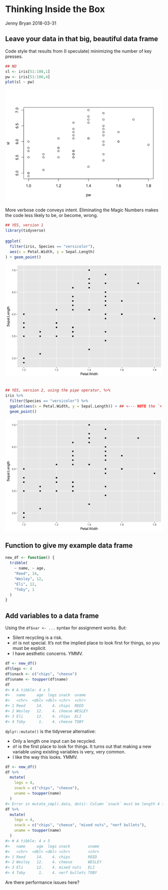 Thinking Inside the Box
================
Jenny Bryan
2018-03-31

## Leave your data in that big, beautiful data frame

Code style that results from (I speculate) minimizing the number of key
presses.

``` r
## NO
sl <- iris[51:100,1]
pw <- iris[51:100,4]
plot(sl ~ pw)
```

![](inside-the-box_files/figure-gfm/unnamed-chunk-2-1.png)<!-- -->

More verbose code conveys intent. Eliminating the Magic Numbers makes
the code less likely to be, or become, wrong.

``` r
## YES, version 1
library(tidyverse)

ggplot(
  filter(iris, Species == "versicolor"),
  aes(x = Petal.Width, y = Sepal.Length)
) + geom_point()
```

![](inside-the-box_files/figure-gfm/unnamed-chunk-3-1.png)<!-- -->

``` r

## YES, version 2, using the pipe operator, %>%
iris %>%
  filter(Species == "versicolor") %>%
  ggplot(aes(x = Petal.Width, y = Sepal.Length)) + ## <--- NOTE the `+` sign!!
  geom_point()
```

![](inside-the-box_files/figure-gfm/unnamed-chunk-3-2.png)<!-- -->

## Function to give my example data frame

``` r
new_df <- function() {
  tribble(
    ~ name, ~ age,
    "Reed", 14,
    "Wesley", 12,
    "Eli", 12,
    "Toby", 1
  )
}
```

## Add variables to a data frame

Using the `df$var <- ...` syntax for assignment works. But:

  - Silent recycling is a risk.
  - `df` is not special. It’s not the implied place to look first for
    things, so you must be explicit.
  - I have aesthetic concerns. YMMV.

<!-- end list -->

``` r
df <- new_df()
df$legs <- 4
df$snack <- c("chips", "cheese")
df$uname <- toupper(df$name)
df
#> # A tibble: 4 x 5
#>   name     age  legs snack  uname 
#>   <chr>  <dbl> <dbl> <chr>  <chr> 
#> 1 Reed     14.    4. chips  REED  
#> 2 Wesley   12.    4. cheese WESLEY
#> 3 Eli      12.    4. chips  ELI   
#> 4 Toby      1.    4. cheese TOBY
```

`dplyr::mutate()` is the tidyverse alternative:

  - Only a length one input can be recycled.
  - `df` is the first place to look for things. It turns out that making
    a new variable using existing variables is very, very common.
  - I like the way this looks. YMMV.

<!-- end list -->

``` r
df <- new_df()
df %>%
  mutate(
    legs = 4,
    snack = c("chips", "cheese"),
    uname = toupper(name)
  )
#> Error in mutate_impl(.data, dots): Column `snack` must be length 4 (the number of rows) or one, not 2
df %>%
  mutate(
    legs = 4,
    snack = c("chips", "cheese", "mixed nuts", "nerf bullets"),
    uname = toupper(name)
  )
#> # A tibble: 4 x 5
#>   name     age  legs snack        uname 
#>   <chr>  <dbl> <dbl> <chr>        <chr> 
#> 1 Reed     14.    4. chips        REED  
#> 2 Wesley   12.    4. cheese       WESLEY
#> 3 Eli      12.    4. mixed nuts   ELI   
#> 4 Toby      1.    4. nerf bullets TOBY
```

Are there performance issues here?
